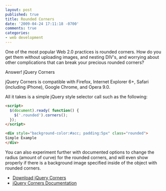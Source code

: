 ```yaml
---
layout: post
published: true
title: Rounded Corners
date: '2009-04-24 17:11:18 -0700'
comments: true
categories:
- web development
---
```


One of the most popular Web 2.0 practices is rounded corners. How do you get
them without uploading images, and nesting DIV's, and worrying about other
complications that can break your precious rounded corners?

Answer! jQuery Corners

jQuery Corners is compatible with Firefox, Internet Explorer 6+, Safari
(including iPhone), Google Chrome, and Opera 9.0.
<!--more-->

All it takes is a simple jQuery style selector call such as the following:

```html
<script>
  $(document).ready( function() {
    $('.rounded').corners();
  });
</script>

<div style="background-color:#acc; padding:5px" class="rounded">
Simple Example
</div>
```

You can also experiment further with documented options to change the radius
(amount of curve) for the rounded corners, and will even show properly if
there is a background image specified inside of the object with rounded
corners.

- [Download jQuery Corners](http://plugins.jquery.com/project/corners)
- [jQuery Corners Documentation](http://www.atblabs.com/jquery.corners.html)
